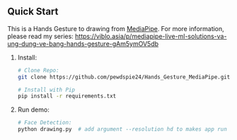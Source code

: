 ## **Quick Start**
This is a Hands Gesture to drawing from [MediaPipe](https://github.com/google/mediapipe).
For more information, please read my series: https://viblo.asia/p/mediapipe-live-ml-solutions-va-ung-dung-ve-bang-hands-gesture-gAm5ymOV5db
1. Install:
    
    ```bash
    # Clone Repo:
    git clone https://github.com/pewdspie24/Hands_Gesture_MediaPipe.git
    
    # Install with Pip
    pip install -r requirements.txt

    ```
1. Run demo:
    ```bash
    # Face Detection:
    python drawing.py  # add argument --resolution hd to makes app run in HD resolution

    ```